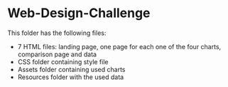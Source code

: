 # Web-Design-Challenge
This folder has the following files:
- 7 HTML files: landing page, one page for each one of the four charts, comparison page and data 
- CSS folder containing style file
- Assets folder containing used charts
- Resources folder with the used data

